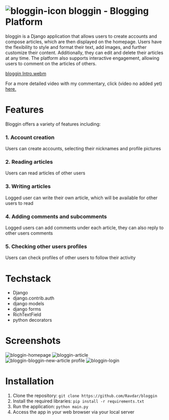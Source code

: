 # ![bloggin-icon](https://github.com/Ravdar/bloggin/assets/97836782/a34aef5d-7da2-4613-bd73-88fe9b6f50b1) bloggin - Blogging Platform




bloggin is a Django application that allows users to create accounts and compose articles, which are then displayed on the homepage. Users have the flexibility to style and format their text, add images, and further customize their content. Additionally, they can edit and delete their articles at any time. The platform also supports interactive engagement, allowing users to comment on the articles of others.


[bloggin Intro.webm](https://github.com/Ravdar/bloggin/assets/97836782/84c13d45-4875-4642-8205-2a33ee2dbff8)


For a more detailed video with my commentary, click (video no added yet) [here.](https://www.youtube.com/watch?v=VewCNybNQKE)

# Features

Bloggin offers a variety of features including:

### 1. Account creation
Users can create accounts, selecting their nicknames and profile pictures
### 2. Reading articles
Users can read articles of other users
### 3. Writing articles
Logged user can write their own article, which will be available for other users to read
### 4. Adding comments and subcomments
Logged users can add comments under each article, they can also reply to other users comments
### 5. Checking other users profiles
Users can check profiles of other users to follow their activity

# Techstack
* Django
* django.contrib.auth
* django models
* django forms
* RichTextField
* python decorators

# Screenshots
![bloggin-homepage](https://github.com/Ravdar/bloggin/assets/97836782/214be85b-d01b-49c7-84f0-35366463b779)
![bloggin-article](https://github.com/Ravdar/bloggin/assets/97836782/e0474381-2219-4f93-be2d-851e92104bd9)
![bloggin-![bloggin-new-article](https://github.com/Ravdar/bloggin/assets/97836782/c88505e4-2e89-466b-b918-50a61a92c101)
profile](https://github.com/Ravdar/bloggin/assets/97836782/492abb04-b31e-49f1-a4fb-36ad23687ece)
![bloggin-login](https://github.com/Ravdar/bloggin/assets/97836782/2c3765b5-0ecd-424f-afdf-73b8a9269021)


# Installation
1. Clone the repository:
```git clone https://github.com/Ravdar/bloggin```
2. Install the required libraries:
```pip install -r requirements.txt```
3. Run the application:
```python main.py```
4. Access the app in your web browser via your local server

